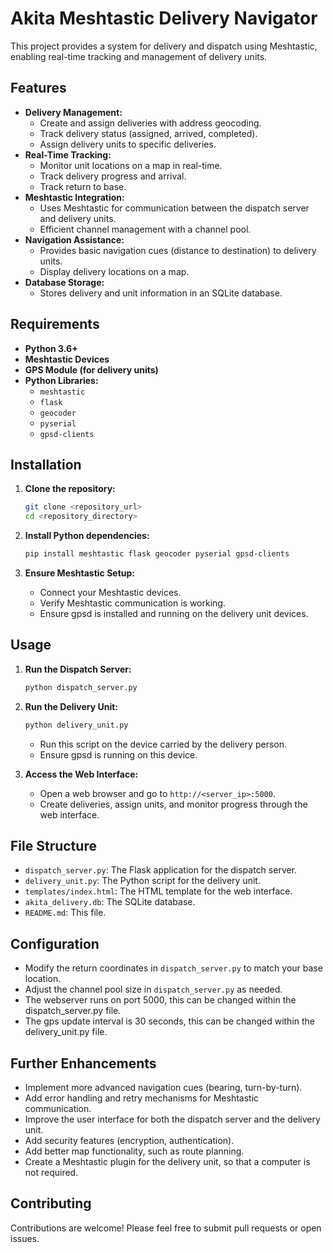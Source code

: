 # Akita Meshtastic Delivery Navigator

This project provides a system for delivery and dispatch using Meshtastic, enabling real-time tracking and management of delivery units.

## Features

* **Delivery Management:**
    * Create and assign deliveries with address geocoding.
    * Track delivery status (assigned, arrived, completed).
    * Assign delivery units to specific deliveries.
* **Real-Time Tracking:**
    * Monitor unit locations on a map in real-time.
    * Track delivery progress and arrival.
    * Track return to base.
* **Meshtastic Integration:**
    * Uses Meshtastic for communication between the dispatch server and delivery units.
    * Efficient channel management with a channel pool.
* **Navigation Assistance:**
    * Provides basic navigation cues (distance to destination) to delivery units.
    * Display delivery locations on a map.
* **Database Storage:**
    * Stores delivery and unit information in an SQLite database.

## Requirements

* **Python 3.6+**
* **Meshtastic Devices**
* **GPS Module (for delivery units)**
* **Python Libraries:**
    * `meshtastic`
    * `flask`
    * `geocoder`
    * `pyserial`
    * `gpsd-clients`

## Installation

1.  **Clone the repository:**

    ```bash
    git clone <repository_url>
    cd <repository_directory>
    ```

2.  **Install Python dependencies:**

    ```bash
    pip install meshtastic flask geocoder pyserial gpsd-clients
    ```

3.  **Ensure Meshtastic Setup:**

    * Connect your Meshtastic devices.
    * Verify Meshtastic communication is working.
    * Ensure gpsd is installed and running on the delivery unit devices.

## Usage

1.  **Run the Dispatch Server:**

    ```bash
    python dispatch_server.py
    ```

2.  **Run the Delivery Unit:**

    ```bash
    python delivery_unit.py
    ```

    * Run this script on the device carried by the delivery person.
    * Ensure gpsd is running on this device.

3.  **Access the Web Interface:**

    * Open a web browser and go to `http://<server_ip>:5000`.
    * Create deliveries, assign units, and monitor progress through the web interface.

## File Structure

* `dispatch_server.py`: The Flask application for the dispatch server.
* `delivery_unit.py`: The Python script for the delivery unit.
* `templates/index.html`: The HTML template for the web interface.
* `akita_delivery.db`: The SQLite database.
* `README.md`: This file.

## Configuration

* Modify the return coordinates in `dispatch_server.py` to match your base location.
* Adjust the channel pool size in `dispatch_server.py` as needed.
* The webserver runs on port 5000, this can be changed within the dispatch_server.py file.
* The gps update interval is 30 seconds, this can be changed within the delivery_unit.py file.

## Further Enhancements

* Implement more advanced navigation cues (bearing, turn-by-turn).
* Add error handling and retry mechanisms for Meshtastic communication.
* Improve the user interface for both the dispatch server and the delivery unit.
* Add security features (encryption, authentication).
* Add better map functionality, such as route planning.
* Create a Meshtastic plugin for the delivery unit, so that a computer is not required.

## Contributing

Contributions are welcome! Please feel free to submit pull requests or open issues.
